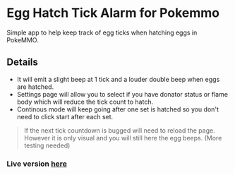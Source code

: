 # Egg Hatch Tick Alarm for Pokemmo
Simple app to help keep track of egg ticks when hatching eggs in PokeMMO.

## Details
* It will emit a slight beep at 1 tick and a louder double beep when eggs are hatched.
* Settings page will allow you to select if you have donator status or flame body which will reduce the tick count to hatch.
* Continous mode will keep going after one set is hatched so you don't need to click start after each set.

>If the next tick countdown is bugged will need to reload the page. However it is only visual and you will still here the egg beeps. (More testing needed)

### Live version [here](https://pkmneggticker.netlify.app/)
